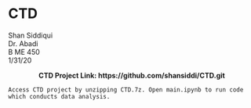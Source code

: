 # CTD
Shan Siddiqui<br />
Dr. Abadi<br />
B ME 450<br />
1/31/20<br />

<p align="center">
<b>CTD Project Link: https://github.com/shansiddi/CTD.git</b><br>
  
	Access CTD project by unzipping CTD.7z. Open main.ipynb to run code which conducts data analysis.

